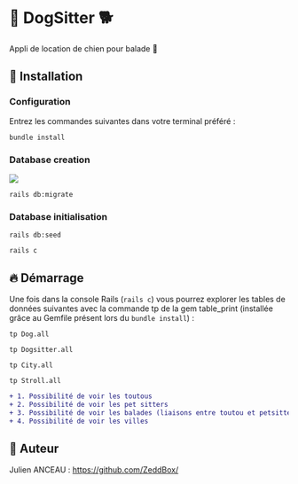 #  🐶 DogSitter 🐕‍

Appli de location de chien pour balade 🦮

## :wrench: Installation 

### Configuration
Entrez les commandes suivantes dans votre terminal préféré :

`bundle install`

### Database creation

<img src="https://app.genmymodel.com/api/projects/_VVzMYIr_Eeq3N_Xh6gsEIQ/diagrams/_VVzMYor_Eeq3N_Xh6gsEIQ/svg">

`rails db:migrate`

### Database initialisation

`rails db:seed`

`rails c`


## 🔥 Démarrage

Une fois dans la console Rails (`rails c`) vous pourrez explorer les tables de données suivantes avec la commande tp de la gem table_print (installée grâce au Gemfile présent lors du `bundle install`) :

`tp Dog.all`

`tp Dogsitter.all` 

`tp City.all` 

`tp Stroll.all`

```diff
+ 1. Possibilité de voir les toutous
+ 2. Possibilité de voir les pet sitters
+ 3. Possibilité de voir les balades (liaisons entre toutou et petsitter)
+ 4. Possibilité de voir les villes
```

## 🍪 Auteur
Julien ANCEAU : https://github.com/ZeddBox/
